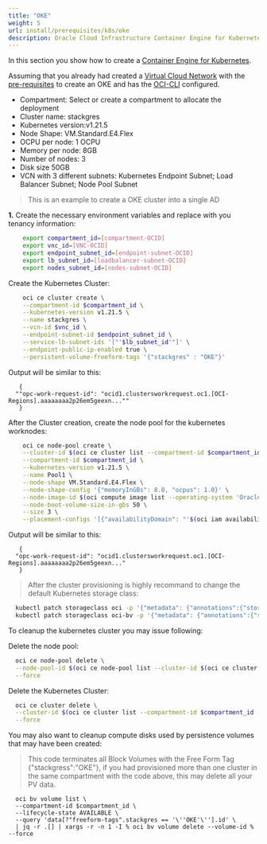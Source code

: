 ```yaml
---
title: "OKE"
weight: 5
url: install/prerequisites/k8s/oke
description: Oracle Cloud Infrastructure Container Engine for Kubernetes (OKE) is a fully-managed, scalable, and highly available service that you can use to deploy your containerized applications to the cloud.
---
```


In this section you show how to create a [Container Engine for Kubernetes](https://www.oracle.com/br/cloud-native/container-engine-kubernetes/).

Assuming that you already had created a [Virtual Cloud Network](https://docs.oracle.com/en-us/iaas/Content/Network/Concepts/landing.htm) with the [pre-requisites](https://docs.oracle.com/en-us/iaas/Content/ContEng/Concepts/contengprerequisites.htm) to create an OKE and has the [OCI-CLI](https://docs.oracle.com/en-us/iaas/Content/API/Concepts/cliconcepts.htm) configured.

* Compartment: Select or create a compartment to allocate the deployment
* Cluster name: stackgres
* Kubernetes version:v1.21.5
* Node Shape: VM.Standard.E4.Flex
* OCPU per node: 1 OCPU
* Memory per node: 8GB
* Number of nodes: 3
* Disk size 50GB
* VCN with 3 different subnets: Kubernetes Endpoint Subnet; Load Balancer Subnet; Node Pool Subnet

> This is an example to create a OKE cluster into a single AD

**1.** Create the necessary environment variables and replace with you tenancy information:

```bash
    export compartment_id=[compartment-OCID]
    export vnc_id=[VNC-OCID]
    export endpoint_subnet_id=[endpoint-subnet-OCID]
    export lb_subnet_id=[loadbalancer-subnet-OCID]
    export nodes_subnet_id=[nodes-subnet-OCID]
```

Create the Kubernetes Cluster:

```bash
    oci ce cluster create \
    --compartment-id $compartment_id \
    --kubernetes-version v1.21.5 \
    --name stackgres \
    --vcn-id $vnc_id \
    --endpoint-subnet-id $endpoint_subnet_id \
    --service-lb-subnet-ids '["'$lb_subnet_id'"]' \
    --endpoint-public-ip-enabled true \
    --persistent-volume-freeform-tags '{"stackgres" : "OKE"}'
```

Output will be similar to this:

```plain
   {
  ""opc-work-request-id": "ocid1.clustersworkrequest.oc1.[OCI-Regions].aaaaaaaa2p26em5geexn...""
   }
```

After the Cluster creation, create the node pool for the kubernetes worknodes:

```bash
    oci ce node-pool create \
    --cluster-id $(oci ce cluster list --compartment-id $compartment_id --name stackgres --lifecycle-state ACTIVE --query data[0].id --raw-output) \
    --compartment-id $compartment_id \
    --kubernetes-version v1.21.5 \
    --name Pool1 \
    --node-shape VM.Standard.E4.Flex \
    --node-shape-config '{"memoryInGBs": 8.0, "ocpus": 1.0}' \
    --node-image-id $(oci compute image list --operating-system 'Oracle Linux' --operating-system-version 7.9 --sort-by TIMECREATED --compartment-id $compartment_id --query data[1].id --raw-output) \
    --node-boot-volume-size-in-gbs 50 \
    --size 3 \
    --placement-configs '[{"availabilityDomain": "'$(oci iam availability-domain list --compartment-id $compartment_id --query data[0].name --raw-output)'", "subnetId": "'$nodes_subnet_id'"}]' 
```

Output will be similar to this:

```plain
   {
  "opc-work-request-id": "ocid1.clustersworkrequest.oc1.[OCI-Regions].aaaaaaaa2p26em5geexn..."
   }
```

> After the cluster provisioning is highly recommand to change the default Kubernetes storage class:

```bash
  kubectl patch storageclass oci -p '{"metadata": {"annotations":{"storageclass.beta.kubernetes.io/is-default-class":"false"}}}'
  kubectl patch storageclass oci-bv -p '{"metadata": {"annotations":{"storageclass.beta.kubernetes.io/is-default-class":"true"}}}'
```

To cleanup the kubernetes cluster you may issue following:

Delete the node pool:

```bash
  oci ce node-pool delete \
  --node-pool-id $(oci ce node-pool list --cluster-id $(oci ce cluster list --compartment-id $compartment_id --name stackgres --lifecycle-state ACTIVE --query data[0].id --raw-output) --compartment-id $compartment_id --query data[0].id --raw-output) \
  --force
```

Delete the Kubernetes Cluster:

```bash
  oci ce cluster delete \
  --cluster-id $(oci ce cluster list --compartment-id $compartment_id --name stackgres --lifecycle-state ACTIVE --query data[0].id --raw-output) \
  --force
```

You may also want to cleanup compute disks used by persistence volumes that may have been created:

> This code terminates all Block Volumes with the Free Form Tag {"stackgress":"OKE"}, if you had provisioned more than one cluster in the same compartment with the code above, this may delete all your PV data.

```shell
  oci bv volume list \
  --compartment-id $compartment_id \
  --lifecycle-state AVAILABLE \
  --query 'data[?"freeform-tags".stackgres == '\''OKE'\''].id' \
  | jq -r .[] | xargs -r -n 1 -I % oci bv volume delete --volume-id % --force
```
